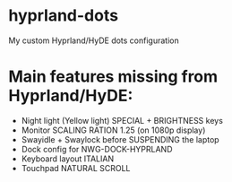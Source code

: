 # hyprland-dots
My custom Hyprland/HyDE dots configuration

# Main features missing from Hyprland/HyDE:

- Night light (Yellow light) SPECIAL + BRIGHTNESS keys
- Monitor SCALING RATION 1.25 (on 1080p display)
- Swayidle + Swaylock before SUSPENDING the laptop
- Dock config for NWG-DOCK-HYPRLAND
- Keyboard layout ITALIAN
- Touchpad NATURAL SCROLL
